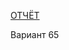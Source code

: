 [ОТЧЁТ](https://docs.google.com/document/d/13qLIPvyTGn68zxgemQKqIgcx1oLe-kc_8beC-5D_N6w/edit?usp=sharing)

Вариант 65
